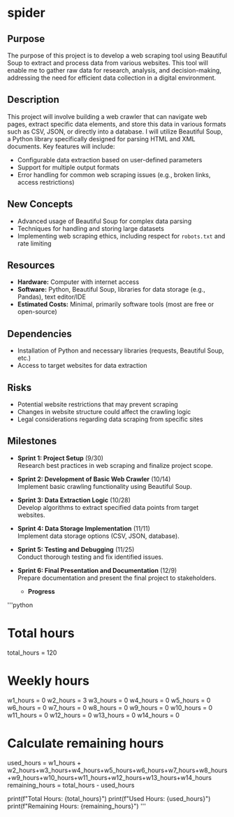 # spider

## Purpose
The purpose of this project is to develop a web scraping tool using Beautiful Soup to extract and process data from various websites. This tool will enable me to gather raw data for research, analysis, and decision-making, addressing the need for efficient data collection in a digital environment.

## Description
This project will involve building a web crawler that can navigate web pages, extract specific data elements, and store this data in various formats such as CSV, JSON, or directly into a database. I will utilize Beautiful Soup, a Python library specifically designed for parsing HTML and XML documents. Key features will include:
- Configurable data extraction based on user-defined parameters
- Support for multiple output formats
- Error handling for common web scraping issues (e.g., broken links, access restrictions)

## New Concepts
- Advanced usage of Beautiful Soup for complex data parsing
- Techniques for handling and storing large datasets
- Implementing web scraping ethics, including respect for `robots.txt` and rate limiting

## Resources
- **Hardware:** Computer with internet access
- **Software:** Python, Beautiful Soup, libraries for data storage (e.g., Pandas), text editor/IDE
- **Estimated Costs:** Minimal, primarily software tools (most are free or open-source)

## Dependencies
- Installation of Python and necessary libraries (requests, Beautiful Soup, etc.)
- Access to target websites for data extraction

## Risks
- Potential website restrictions that may prevent scraping
- Changes in website structure could affect the crawling logic
- Legal considerations regarding data scraping from specific sites

## Milestones
- **Sprint 1: Project Setup** (9/30)  
  Research best practices in web scraping and finalize project scope.
  
- **Sprint 2: Development of Basic Web Crawler** (10/14)  
  Implement basic crawling functionality using Beautiful Soup.
  
- **Sprint 3: Data Extraction Logic** (10/28)  
  Develop algorithms to extract specified data points from target websites.
  
- **Sprint 4: Data Storage Implementation** (11/11)  
  Implement data storage options (CSV, JSON, database).
  
- **Sprint 5: Testing and Debugging** (11/25)  
  Conduct thorough testing and fix identified issues.
  
- **Sprint 6: Final Presentation and Documentation** (12/9)  
  Prepare documentation and present the final project to stakeholders.

  - **Progress**

'''python
# Total hours
total_hours = 120

# Weekly hours
w1_hours = 0
w2_hours = 3
w3_hours = 0
w4_hours = 0
w5_hours = 0
w6_hours = 0
w7_hours = 0
w8_hours = 0
w9_hours = 0
w10_hours = 0
w11_hours = 0
w12_hours = 0
w13_hours = 0
w14_hours = 0

# Calculate remaining hours
used_hours = w1_hours + w2_hours+w3_hours+w4_hours+w5_hours+w6_hours+w7_hours+w8_hours+w9_hours+w10_hours+w11_hours+w12_hours+w13_hours+w14_hours
remaining_hours = total_hours - used_hours

print(f"Total Hours: {total_hours}")
print(f"Used Hours: {used_hours}")
print(f"Remaining Hours: {remaining_hours}")
'''
